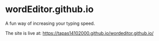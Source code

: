 # wordEditor.github.io
A fun way of increasing your typing speed.


The site is live at:
  https://tapas14102000.github.io/wordeditor.github.io/
